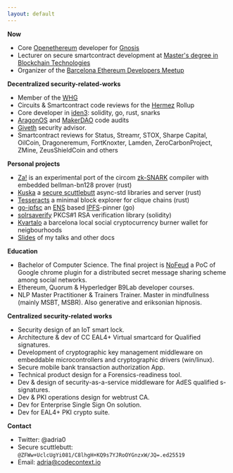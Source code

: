 ```yaml
---
layout: default
---
```


**Now**

- Core [Openethereum](https://github.com/openethereum) developer for [Gnosis](https://gnosis.io)
- Lecturer on secure smartcontract development at [Master's degree in Blockchain Technologies](https://www.talent.upc.edu/ing/estudis/formacio/curs/207700/master-degree-blockchain-technologies/) 
- Organizer of the [Barcelona Ethereum Developers Meetup](https://www.meetup.com/es-ES/ethereumbcn/)

**Decentralized security-related-works**

- Member of the [WHG](https://www.reddit.com/r/ethereum/comments/6povrc/the_whg_has_returned_95_of_the_funds_and_now_hold/)
- Circuits & Smartcontract code reviews for the [Hermez](https://hermez.io/) Rollup
- Core developer in [iden3](https://iden3.io): solidity, go, rust, snarks
- [AragonOS](https://wiki.aragon.org/association/security/audits/audit_whg_updated_aragonOS-Apps.pdf) and [MakerDAO](https://makerdao.com/saiCodeReview/SAI%20Coin%20Code%20Review_v1_3.pdf) code audits
- [Giveth](https://giveth.io) security advisor.
- Smartcontract reviews for Status, Streamr, STOX, Sharpe Capital, OilCoin, Dragoneremum, FortKnoxter, Lamden, ZeroCarbonProject, ZMine, ZeusShieldCoin and others

**Personal projects**

- [Za!](https://github.com/adria0/za) is an experimental port of the circom [zk-SNARK](https://en.wikipedia.org/wiki/Non-interactive_zero-knowledge_proof) compiler with embedded bellman-bn128 prover (rust)
- [Kuska](https://github.com/kuska-ssb) a [secure scuttlebutt](https://scuttlebutt.nz/) async-std libraries and server (rust)
- [Tesseracts](https://github.com/adria0/tesseracts) a minimal block explorer for clique chains (rust)
- [go-ipfsc](https://github.com/ipfsconsortium/go-ipfsc) an [ENS](https://ens.domains/) based [IPFS](https://ipfs.io)-pinner (go)
- [solrsaverify](https://github.com/adria0/SolRsaVerify) PKCS#1 RSA verification library (solidity)
- [Kvartalo](https://github.com/kvartalo) a barcelona local social cryptocurrency burner wallet for neigbourhoods  
- [Slides](https://github.com/adria0/slides) of my talks and other docs

**Education**

- Bachelor of Computer Science. The final project is [NoFeud](https://github.com/adriamb/slides/raw/master/nofeud.pdf) a PoC of Google chrome plugin for a distributed secret message sharing scheme among social networks.
- Ethereum, Quorum & Hyperledger B9Lab developer courses.
- NLP Master Practitioner & Trainers Trainer. Master in mindfullness (mainly MSBT, MSBR). Also generative and eriksonian hipnosis.

**Centralized security-related works**

- Security design of an IoT smart lock.
- Architecture & dev of CC EAL4+ Virtual smartcard for Qualified signatures.
- Development of cryptographic key management middleware on embeddable microcontrollers and cryptographic drivers (win/linux).
- Secure mobile bank transaction authorization App.
- Technical product design for a Forensics-readiness tool.
- Dev & design of security-as-a-service middleware for AdES qualified s-signatures.
- Dev & PKI operations design for webtrust CA.
- Dev for Enterprise Single Sign On solution.
- Dev for EAL4+ PKI crypto suite.

**Contact**

- Twitter: @adria0
- Secure scuttlebutt: `@ZFWw+UclcUgYi081/C8lhgH+KQ9s7YJRoOYGnzxW/JQ=.ed25519`
- Email: adria@codecontext.io
